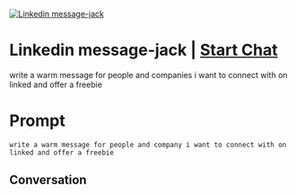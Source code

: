 
[![Linkedin message-jack](https://flow-prompt-covers.s3.us-west-1.amazonaws.com/icon/Flat/i13.png)](https://gptcall.net/chat.html?data=%7B%22contact%22%3A%7B%22id%22%3A%22rKHaxvzJvA4KmvmYy1q7G%22%2C%22flow%22%3Atrue%7D%7D)
# Linkedin message-jack | [Start Chat](https://gptcall.net/chat.html?data=%7B%22contact%22%3A%7B%22id%22%3A%22rKHaxvzJvA4KmvmYy1q7G%22%2C%22flow%22%3Atrue%7D%7D)
write a warm message for people and companies i want to connect with on linked and offer a freebie

# Prompt

```
write a warm message for people and company i want to connect with on linked and offer a freebie
```

## Conversation




